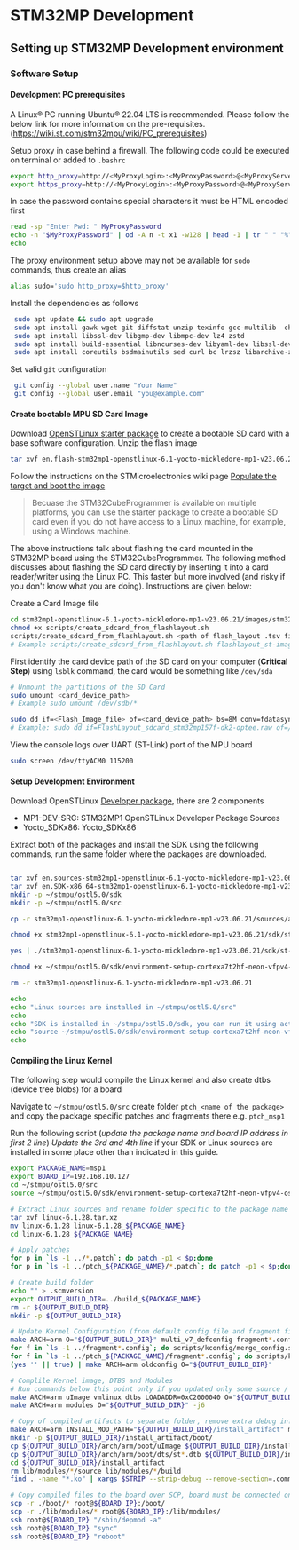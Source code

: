 # STM32MP Development

## Setting up STM32MP Development environment

### Software Setup

#### Development PC prerequisites

A Linux® PC running Ubuntu® 22.04 LTS is recommended. Please follow the below link for more information on the pre-requisites.
(https://wiki.st.com/stm32mpu/wiki/PC_prerequisites)

Setup proxy in case behind a firewall. The following code could be executed on terminal or added to `.bashrc`

```bash
export http_proxy=http://<MyProxyLogin>:<MyProxyPassword>@<MyProxyServerUrl>:<MyProxyPort>
export https_proxy=http://<MyProxyLogin>:<MyProxyPassword>@<MyProxyServerUrl>:<MyProxyPort>
```

In case the password contains special characters it must be HTML encoded first 

```bash
read -sp "Enter Pwd: " MyProxyPassword
echo -n "$MyProxyPassword" | od -A n -t x1 -w128 | head -1 | tr " " "%"
echo
```

The proxy environment setup above may not be available for `sodo` commands, thus create an alias

```bash
alias sudo='sudo http_proxy=$http_proxy'
```

Install the dependencies as follows

```bash
 sudo apt update && sudo apt upgrade
 sudo apt install gawk wget git diffstat unzip texinfo gcc-multilib  chrpath socat cpio python3 python3-pip python3-pexpect 
 sudo apt install libssl-dev libgmp-dev libmpc-dev lz4 zstd
 sudo apt install build-essential libncurses-dev libyaml-dev libssl-dev 
 sudo apt install coreutils bsdmainutils sed curl bc lrzsz libarchive-zip-perl dos2unix texi2html libxml2-utils
```

Set valid `git` configuration

```bash
 git config --global user.name "Your Name"
 git config --global user.email "you@example.com"
```

#### Create bootable MPU SD Card Image

Download [OpenSTLinux starter package](https://www.st.com/en/embedded-software/stm32mp1starter.html) to create a bootable SD card with a base software configuration. Unzip the flash image 

```bash
tar xvf en.flash-stm32mp1-openstlinux-6.1-yocto-mickledore-mp1-v23.06.21.tar.gz
```

Follow the instructions on the STMicroelectronics wiki page [Populate the target and boot the image](https://wiki.st.com/stm32mpu/wiki/Getting_started/STM32MP1_boards/STM32MP157x-DK2/Let%27s_start/Populate_the_target_and_boot_the_image)

> Becuase the STM32CubeProgrammer is available on multiple platforms, you can use the starter package to create a bootable SD card even if you do not have access to a Linux machine, for example, using a Windows machine.

The above instructions talk about flashing the card mounted in the STM32MP board using the STM32CubeProgrammer.
The following method discusses about flashing the SD card directly by inserting it into a card reader/writer using the Linux PC. This faster but more involved (and risky if you don't know what you are doing). Instructions are given below: 

Create a Card Image file

```bash
cd stm32mp1-openstlinux-6.1-yocto-mickledore-mp1-v23.06.21/images/stm32mp1
chmod +x scripts/create_sdcard_from_flashlayout.sh 
scripts/create_sdcard_from_flashlayout.sh <path of flash_layout .tsv file>
# Example scripts/create_sdcard_from_flashlayout.sh flashlayout_st-image-weston/optee/FlashLayout_sdcard_stm32mp157f-dk2-optee.tsv
```

First identify the card device path of the SD card on your computer (**Critical Step**) using `lsblk` command, the card would be something like `/dev/sda`

```bash
# Unmount the partitions of the SD Card
sudo umount <card_device_path>
# Example sudo umount /dev/sdb/*

sudo dd if=<Flash_Image_file> of=<card_device_path> bs=8M conv=fdatasync status=progress
# Example: sudo dd if=FlashLayout_sdcard_stm32mp157f-dk2-optee.raw of=/dev/sdb bs=8M conv=fdatasync status=progress
```

View the console logs over UART (ST-Link) port of the MPU board

```bash
sudo screen /dev/ttyACM0 115200
```


#### Setup Development Environment

Download OpenSTLinux [Developer package](https://www.st.com/en/embedded-software/stm32mp1dev.html), there are 2 components 

- MP1-DEV-SRC: STM32MP1 OpenSTLinux Developer Package Sources
- Yocto_SDKx86: Yocto_SDKx86

Extract both of the packages and install the SDK using the following commands, run the same folder where the packages are downloaded.

```bash

tar xvf en.sources-stm32mp1-openstlinux-6.1-yocto-mickledore-mp1-v23.06.21.tar.gz
tar xvf en.SDK-x86_64-stm32mp1-openstlinux-6.1-yocto-mickledore-mp1-v23.06.21.tar.gz
mkdir -p ~/stmpu/ostl5.0/sdk
mkdir -p ~/stmpu/ostl5.0/src

cp -r stm32mp1-openstlinux-6.1-yocto-mickledore-mp1-v23.06.21/sources/arm-ostl-linux-gnueabi/linux-stm32mp-6.1.28-stm32mp-r1-r0/*  ~/stmpu/ostl5.0/src/

chmod +x stm32mp1-openstlinux-6.1-yocto-mickledore-mp1-v23.06.21/sdk/st-image-weston-openstlinux-weston-stm32mp1-x86_64-toolchain-4.2.1-openstlinux-6.1-yocto-mickledore-mp1-v23.06.21.sh

yes | ./stm32mp1-openstlinux-6.1-yocto-mickledore-mp1-v23.06.21/sdk/st-image-weston-openstlinux-weston-stm32mp1-x86_64-toolchain-4.2.1-openstlinux-6.1-yocto-mickledore-mp1-v23.06.21.sh -d ~/stmpu/ostl5.0/sdk/

chmod +x ~/stmpu/ostl5.0/sdk/environment-setup-cortexa7t2hf-neon-vfpv4-ostl-linux-gnueabi

rm -r stm32mp1-openstlinux-6.1-yocto-mickledore-mp1-v23.06.21

echo 
echo "Linux sources are installed in ~/stmpu/ostl5.0/src"
echo
echo "SDK is installed in ~/stmpu/ostl5.0/sdk, you can run it using activate it using following command"
echo "source ~/stmpu/ostl5.0/sdk/environment-setup-cortexa7t2hf-neon-vfpv4-ostl-linux-gnueabi"
echo 
```

#### Compiling the Linux Kernel

The following step would compile the Linux kernel and also create dtbs (device tree blobs) for a board

Navigate to `~/stmpu/ostl5.0/src`
create folder `ptch_<name of the package>` and copy the package specific patches and fragments there
e.g. `ptch_msp1`

Run the following script (*update the package name and board IP address in first 2 line*)
*Update the 3rd and 4th line* if your SDK or Linux sources are installed in some place other than indicated in this guide.

```bash
export PACKAGE_NAME=msp1
export BOARD_IP=192.168.10.127
cd ~/stmpu/ostl5.0/src
source ~/stmpu/ostl5.0/sdk/environment-setup-cortexa7t2hf-neon-vfpv4-ostl-linux-gnueabi

# Extract Linux sources and rename folder specific to the package name
tar xvf linux-6.1.28.tar.xz
mv linux-6.1.28 linux-6.1.28_${PACKAGE_NAME}
cd linux-6.1.28_${PACKAGE_NAME}

# Apply patches 
for p in `ls -1 ../*.patch`; do patch -p1 < $p;done
for p in `ls -1 ../ptch_${PACKAGE_NAME}/*.patch`; do patch -p1 < $p;done

# Create build folder
echo "" > .scmversion
export OUTPUT_BUILD_DIR=../build_${PACKAGE_NAME}
rm -r ${OUTPUT_BUILD_DIR}
mkdir -p ${OUTPUT_BUILD_DIR}

# Update Kermel Configuration (from default config file and fragment files)
make ARCH=arm O="${OUTPUT_BUILD_DIR}" multi_v7_defconfig fragment*.config -j5
for f in `ls -1 ../fragment*.config`; do scripts/kconfig/merge_config.sh -m -r -O ${OUTPUT_BUILD_DIR} ${OUTPUT_BUILD_DIR}/.config $f; done
for f in `ls -1 ../ptch_${PACKAGE_NAME}/fragment*.config`; do scripts/kconfig/merge_config.sh -m -r -O ${OUTPUT_BUILD_DIR} ${OUTPUT_BUILD_DIR}/.config $f; done
(yes '' || true) | make ARCH=arm oldconfig O="${OUTPUT_BUILD_DIR}"

# Complile Kernel image, DTBS and Modules
# Run commands below this point only if you updated only some source / DTS files
make ARCH=arm uImage vmlinux dtbs LOADADDR=0xC2000040 O="${OUTPUT_BUILD_DIR}" -j6
make ARCH=arm modules O="${OUTPUT_BUILD_DIR}" -j6

# Copy of compiled artifacts to separate folder, remove extra debug information to reduce size 
make ARCH=arm INSTALL_MOD_PATH="${OUTPUT_BUILD_DIR}/install_artifact" modules_install O="${OUTPUT_BUILD_DIR}"
mkdir -p ${OUTPUT_BUILD_DIR}/install_artifact/boot/
cp ${OUTPUT_BUILD_DIR}/arch/arm/boot/uImage ${OUTPUT_BUILD_DIR}/install_artifact/boot/
cp ${OUTPUT_BUILD_DIR}/arch/arm/boot/dts/st*.dtb ${OUTPUT_BUILD_DIR}/install_artifact/boot
cd ${OUTPUT_BUILD_DIR}/install_artifact
rm lib/modules/*/source lib/modules/*/build
find . -name "*.ko" | xargs $STRIP --strip-debug --remove-section=.comment --remove-section=.note --preserve-dates

# Copy compiled files to the board over SCP, board must be connected on the same network
scp -r ./boot/* root@${BOARD_IP}:/boot/
scp -r ./lib/modules/* root@${BOARD_IP}:/lib/modules/
ssh root@${BOARD_IP} "/sbin/depmod -a"
ssh root@${BOARD_IP} "sync"
ssh root@${BOARD_IP} "reboot"
```
